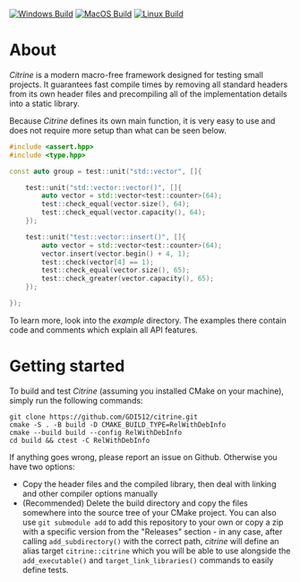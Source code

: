 [![Windows Build](https://github.com/GDI512/citrine/actions/workflows/windows-ci.yml/badge.svg)](https://github.com/GDI512/citrine/actions/workflows/windows-ci.yml)
[![MacOS Build](https://github.com/GDI512/citrine/actions/workflows/macos-ci.yml/badge.svg)](https://github.com/GDI512/citrine/actions/workflows/macos-ci.yml)
[![Linux Build](https://github.com/GDI512/citrine/actions/workflows/linux-ci.yml/badge.svg)](https://github.com/GDI512/citrine/actions/workflows/linux-ci.yml)
# About
*Citrine* is a modern macro-free framework designed for testing small projects.
It guarantees fast compile times by removing all standard headers from its
own header files and precompiling all of the implementation details into a
static library.

Because *Citrine* defines its own main function, it is very easy to use and
does not require more setup than what can be seen below.

```c++
#include <assert.hpp>
#include <type.hpp>

const auto group = test::unit("std::vector", []{

    test::unit("std::vector::vector()", []{
        auto vector = std::vector<test::counter>(64);
        test::check_equal(vector.size(), 64);
        test::check_equal(vector.capacity(), 64);
    });

    test::unit("test::vector::insert()", []{
        auto vector = std::vector<test::counter>(64);
        vector.insert(vector.begin() + 4, 1);
        test::check(vector[4] == 1);
        test::check_equal(vector.size(), 65);
        test::check_greater(vector.capacity(), 65);
    });

});
```

To learn more, look into the *example* directory. The examples there
contain code and comments which explain all API features.

# Getting started
To build and test *Citrine* (assuming you installed CMake on your machine),
simply run the following commands:

    git clone https://github.com/GDI512/citrine.git
    cmake -S . -B build -D CMAKE_BUILD_TYPE=RelWithDebInfo
    cmake --build build --config RelWithDebInfo
    cd build && ctest -C RelWithDebInfo

If anything goes wrong, please report an issue on Github. Otherwise you have two
options:
* Copy the header files and the compiled library, then deal with linking
  and other compiler options manually
* (Recommended) Delete the build directory and copy the files somewhere into the
  source tree of your CMake project. You can also use `git submodule add` to add
  this repository to your own or copy a zip with a specific version from the
  "Releases" section - in any case, after calling `add_subdirectory()` with the
  correct path, *citrine* will define an alias target `citrine::citrine` which you
  will be able to use alongside the `add_executable()` and
  `target_link_libraries()` commands to easily define tests.
